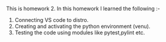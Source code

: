 This is homework 2. In this homework I learned the following :-
1. Connecting VS code to distro.
2. Creating and activating the python environment (venu).
3. Testing the code using modules like pytest,pylint etc.
